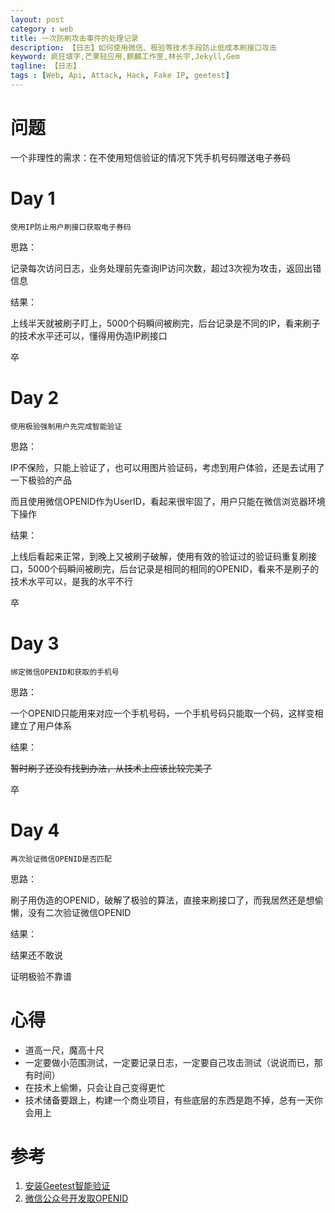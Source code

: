 ```yaml
---
layout: post
category : web
title: 一次防刷攻击事件的处理记录
description: 【日志】如何使用微信、极验等技术手段防止低成本刷接口攻击
keyword: 疯狂填字,芒果轻应用,麒麟工作室,林长宇,Jekyll,Gem
tagline: 【日志】
tags : [Web, Api, Attack, Hack, Fake IP, geetest]
---
```


# 问题

一个非理性的需求：在不使用短信验证的情况下凭手机号码赠送电子券码

# Day 1


```
使用IP防止用户刷接口获取电子券码
```

思路：

记录每次访问日志，业务处理前先查询IP访问次数，超过3次视为攻击，返回出错信息

结果：

上线半天就被刷子盯上，5000个码瞬间被刷完，后台记录是不同的IP，看来刷子的技术水平还可以，懂得用伪造IP刷接口

卒


# Day 2


```
使用极验强制用户先完成智能验证
```

思路：

IP不保险，只能上验证了，也可以用图片验证码，考虑到用户体验，还是去试用了一下极验的产品

而且使用微信OPENID作为UserID，看起来很牢固了，用户只能在微信浏览器环境下操作

结果：

上线后看起来正常，到晚上又被刷子破解，使用有效的验证过的验证码重复刷接口，5000个码瞬间被刷完，后台记录是相同的相同的OPENID，看来不是刷子的技术水平可以，是我的水平不行

卒

# Day 3

```
绑定微信OPENID和获取的手机号
```

思路：

一个OPENID只能用来对应一个手机号码，一个手机号码只能取一个码，这样变相建立了用户体系

结果：

~~暂时刷子还没有找到办法，从技术上应该比较完美了~~

卒

# Day 4

```
再次验证微信OPENID是否匹配
```

思路：

刷子用伪造的OPENID，破解了极验的算法，直接来刷接口了，而我居然还是想偷懒，没有二次验证微信OPENID

结果：

结果还不敢说

证明极验不靠谱

# 心得

 * 道高一尺，魔高十尺
 * 一定要做小范围测试，一定要记录日志，一定要自己攻击测试（说说而已，那有时间）
 * 在技术上偷懒，只会让自己变得更忙
 * 技术储备要跟上，构建一个商业项目，有些底层的东西是跑不掉，总有一天你会用上

# 参考

  1. [安装Geetest智能验证]( https://docs.geetest.com/install/deploy/client/web)
  2. [微信公众号开发取OPENID](https://open.weixin.qq.com/cgi-bin/showdocument?action=dir_list&t=resource/res_list&verify=1&id=open1419316518&token=&lang=zh_CN)
